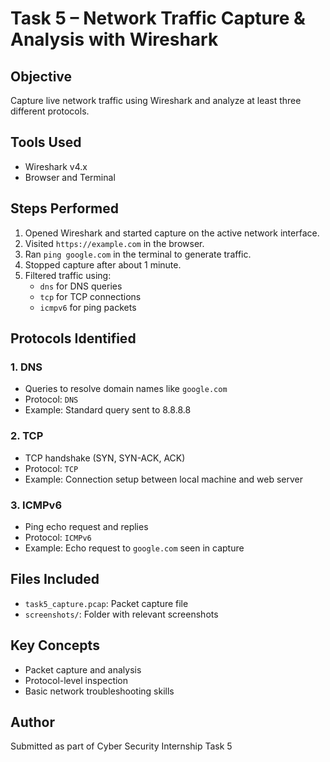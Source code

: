 # Task 5 – Network Traffic Capture & Analysis with Wireshark

## Objective
Capture live network traffic using Wireshark and analyze at least three different protocols.

## Tools Used
- Wireshark v4.x
- Browser and Terminal

## Steps Performed
1. Opened Wireshark and started capture on the active network interface.
2. Visited `https://example.com` in the browser.
3. Ran `ping google.com` in the terminal to generate traffic.
4. Stopped capture after about 1 minute.
5. Filtered traffic using:
   - `dns` for DNS queries
   - `tcp` for TCP connections
   - `icmpv6` for ping packets

## Protocols Identified

### 1. DNS
- Queries to resolve domain names like `google.com`
- Protocol: `DNS`
- Example: Standard query sent to 8.8.8.8

### 2. TCP
- TCP handshake (SYN, SYN-ACK, ACK)
- Protocol: `TCP`
- Example: Connection setup between local machine and web server

### 3. ICMPv6
- Ping echo request and replies
- Protocol: `ICMPv6`
- Example: Echo request to `google.com` seen in capture

## Files Included
- `task5_capture.pcap`: Packet capture file
- `screenshots/`: Folder with relevant screenshots

## Key Concepts
- Packet capture and analysis
- Protocol-level inspection
- Basic network troubleshooting skills

## Author

Submitted as part of Cyber Security Internship Task 5



